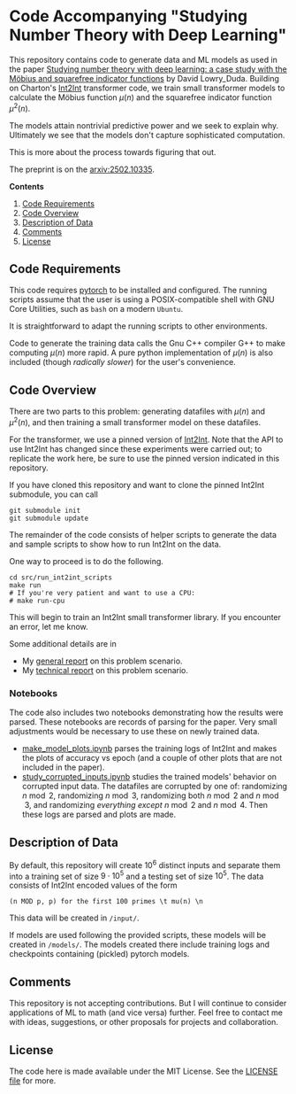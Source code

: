 
# Code Accompanying "Studying Number Theory with Deep Learning" #

This repository contains code to generate data and ML models as used in the
paper [Studying number theory with deep learning: a case study with the Möbius
and squarefree indicator functions](https://arxiv.org/abs/2502.10335) by David
Lowry_Duda. Building on Charton's [Int2Int](https://github.com/f-charton/Int2Int/tree/main)
transformer code, we train small transformer models to calculate the Möbius
function $\mu(n)$ and the squarefree indicator function $\mu^2(n)$.

The models attain nontrivial predictive power and we seek to explain why.
Ultimately we see that the models don't capture sophisticated computation.

This is more about the process towards figuring that out.

The preprint is on the
[arxiv:2502.10335](https://arxiv.org/abs/2502.10335).


**Contents**

1. [Code Requirements](#code-requirements)
1. [Code Overview](#code-overview)
1. [Description of Data](#description-of-data)
1. [Comments](#comments)
1. [License](#license)

## Code Requirements ##

This code requires [pytorch](https://pytorch.org/) to be installed and
configured. The running scripts assume that the user is using a
POSIX-compatible shell with GNU Core Utilities, such as `bash` on a modern
`Ubuntu`.

It is straightforward to adapt the running scripts to other environments.

Code to generate the training data calls the Gnu C++ compiler G++ to make
computing $\mu(n)$ more rapid. A pure python implementation of $\mu(n)$ is also
included (though *radically slower*) for the user's convenience.


## Code Overview ##

There are two parts to this problem: generating datafiles with $\mu(n)$ and
$\mu^2(n)$, and then training a small transformer model on these datafiles.

For the transformer, we use a pinned version of
[Int2Int](https://github.com/f-charton/Int2Int/tree/main).
Note that the API to use Int2Int has changed since these experiments were
carried out; to replicate the work here, be sure to use the pinned version
indicated in this repository.

If you have cloned this repository and want to clone the pinned Int2Int
submodule, you can call

    git submodule init
    git submodule update

The remainder of the code consists of helper scripts to generate the data and
sample scripts to show how to run Int2Int on the data.

One way to proceed is to do the following.

    cd src/run_int2int_scripts
    make run
    # If you're very patient and want to use a CPU:
    # make run-cpu

This will begin to train an Int2Int small transformer library. If you encounter
an error, let me know.

Some additional details are in

- My [general report](https://davidlowryduda.com/ml-mobius-general/) on this
  problem scenario.
- My [technical report](https://davidlowryduda.com/ml-mobius-technical/) on
  this problem scenario.


### Notebooks ###

The code also includes two notebooks demonstrating how the results were parsed.
These notebooks are records of parsing for the paper. Very small adjustments
would be necessary to use these on newly trained data.

- [make_model_plots.ipynb](./notebooks/make_model_plots.ipynb) parses the
  training logs of Int2Int and makes the plots of accuracy vs epoch (and a
  couple of other plots that are not included in the paper).
- [study_corrupted_inputs.ipynb](./notebooks/study_corrupted_inputs.ipynb)
  studies the trained models' behavior on corrupted input data. The datafiles
  are corrupted by one of: randomizing $n \bmod 2$, randomizing $n \bmod 3$,
  randomizing both $n \bmod 2$ and $n \bmod 3$, and randomizing *everything
  except* $n \bmod 2$ and $n \bmod 4$. Then these logs are parsed and plots are
  made.


## Description of Data ##

By default, this repository will create $10^6$ distinct inputs and separate
them into a training set of size $9 \cdot 10^5$ and a testing set of size
$10^5$.
The data consists of Int2Int encoded values of the form

    (n MOD p, p) for the first 100 primes \t mu(n) \n

This data will be created in `/input/`.

If models are used following the provided scripts, these models will be created
in `/models/`. The models created there include training logs and checkpoints
containing (pickled) pytorch models.


## Comments ##

This repository is not accepting contributions. But I will continue to
consider applications of ML to math (and vice versa) further. Feel free to
contact me with ideas, suggestions, or other proposals for projects and
collaboration.


## License ##

The code here is made available under the MIT License. See the [LICENSE
file](LICENSE) for more.
